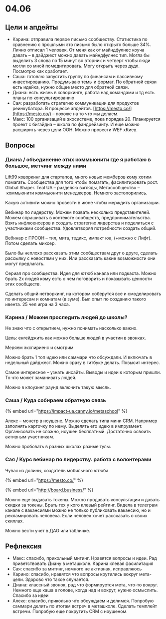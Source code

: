 # 04.06

## Цели и апдейты

* Карина: отправила первое письмо сообществу. Статистика по сравнению с прошлыми это письмо было открыто больше 34%. Лично отписал 1 человек. От меня как от майндфулнес коуча давать – в дайджест можно давать майндфулнес тип. Могла бы выделить 3 слова по 15 минут во вторник и четверг чтобы люди могли со мной помедитировать. Могу открыть через дудл. Посмотрю как сработает.
* Саша: готовлю запустить группу по финансам и пассивному инвестированию. Продумываю темы и формат. По обратной связи есть идейка, нужно общее место для обратной связи.
* Диана: есть жизнь в коворкинге, работа над командами и тд есть планы по консультированию
* Сая: разработать стратегию коммуникации для продуктов реинкубатора. В процессе апдейтов. [https://mesto.co/](https://mesto.co/) – похоже на то что мы делаем. 
* Макс: 100 организаций в экосистеме, пока порядка 20. Планируется проект с бигайдиа – школа по фандрейзингу. И еще можно расширить через цели ООН. Можно провести WEF xКиев.

## Вопросы

### Диана / объединение этих коммьюнити где я работаю в большое, метчинг между ними

Lift99 коворкинг для стартапов, много новых мемберов кому хотим помагать. Сообщества для того чтобы помагать, фасилитировать рост. Global Shaper. Teal UA – разделяю взгляды, Метасообщество – коммьюнити коммьюнити менеджеров. Немного застопорились.

Какую активити можно провести в июне чтобы мерждить организации.

Вебинар по лидерству. Можем позвать несколько представителей. Можем спрашивать в контексте сообществ, предпринимательства. Взять инфлюенсеров и создать стратегию лидерства и поделиться с участниками сообщества. Удовлетворяя потребности создать общий.

Вебинар с ПРООН – тил, мита, тедикс, импакт юа, \(+можно с Лифт\). Потом сделать миксер.

Было бы неплохо рассказать этим сообществам друг о друге, сделать рассылку с новостями у них. Или рассказать какие возможности они могут предлагать.

Сериал про сообщества. Идея для ютюб канала или подкаста. Можно брать 2х людей кому есть о чем поговорить и показывать ценности этих сообществ.

Сделать общий нетворкинг, на котором соберутся все и смоделировать по интересам и комнатам \(в зуме\). Был опыт по созданию такого ивента. 25 чел игра на 3 часа.

### Карина / Можем проследить людей до школы?

Не знаю что с открытием, нужно понимать насколько важно.

Цель: енгейджить как можно больше людей в участии в звонках.

Меряем экспириенс и смотрим

Можно брать 1 топ идею или саммари что обсуждали. И включать в недельный дайджест. Можно сразу в гитбуке делать. Повысит интерес.

Самое интересное – узнать инсайты. Выводы и идеи к которым пришли. То что может заманивать людей.

Можно в клоузинг раунд включить такую мысль.

### Саша / Куда собираем обратную связь

{% embed url="https://impact-ua.canny.io/metaschool" %}

Алекс – монстр в ноушене. Можно сделать типа мини CRM. Например заполнять карточку по нему. Выделять его идею в импрувмент. Организовать не сложно, ноушен бесплатный. Достаточно освоить активным участникам.

Можно пробовать в разных школах разные тулы.

### Сая / Курс вебинар по лидерству. работа с волонтерами

Чувак из долины, создатель мобильного ютюба.

{% embed url="https://mesto.co/" %}

{% embed url="http://board.business/" %}

Можно еще выдавать токены. Можно продавать консультации и давать скидки за токены. Брать тех у кого клевый рейтинг. Видела в телеграм канале с вакансиями можно не только публиковать вакансию, но и рекламировать человека. Если человек хочет рассказать о своих скиллах.

Можно вести учет в ДАО или табличке.

## Рефлексия

* Макс: спасибо, прикольный митинг. Нравятся вопросы и идеи. Рад приветствовать Диану в меташколе. Карина клевая фасилитация
* Сая: спасибо за митинг, немного не активная, исправляюсь
* Карино: спасибо, нравятся что вопросы крутились вокруг мета-цели. Здорово что такое случается.
* Диана: классный звонок, рад что формируется мета, что-то вокруг. Немного еще каша в голове, когда над и вокруг, нужно осмыслить. Спасибо за идеи
* Алекс: спасибо, прикольно что обсуждаем и делимся. Попробую саммари делить по итогам встреч в меташколе. Сделать темплейт встречи. Попробую еще покрутить CRM с ноушеном.

